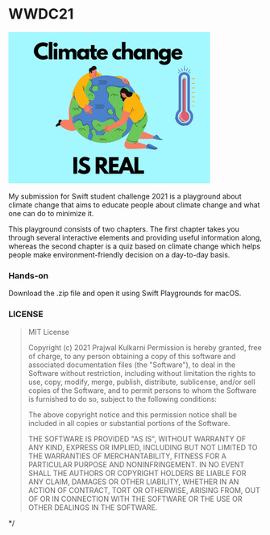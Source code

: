 # WWDC21


![](https://github.com/prajwalkulkarni/WWDC21/blob/main/Climate%20change.png)


My submission for Swift student challenge 2021 is a playground about climate change that aims to educate people about climate change and what one can do to minimize it.

This playground consists of two chapters. The first chapter takes you through several interactive elements and providing useful information along, whereas the second chapter is a quiz based on climate change which helps people make environment-friendly decision on a day-to-day basis.

### Hands-on
Download the .zip file and open it using Swift Playgrounds for macOS.



### LICENSE
>MIT License
>
>Copyright (c) 2021 Prajwal Kulkarni
Permission is hereby granted, free of charge, to any person obtaining a copy
of this software and associated documentation files (the "Software"), to deal
in the Software without restriction, including without limitation the rights
to use, copy, modify, merge, publish, distribute, sublicense, and/or sell
copies of the Software, and to permit persons to whom the Software is
furnished to do so, subject to the following conditions:
>
>The above copyright notice and this permission notice shall be included in all
copies or substantial portions of the Software.
>
>THE SOFTWARE IS PROVIDED "AS IS", WITHOUT WARRANTY OF ANY KIND, EXPRESS OR
IMPLIED, INCLUDING BUT NOT LIMITED TO THE WARRANTIES OF MERCHANTABILITY,
FITNESS FOR A PARTICULAR PURPOSE AND NONINFRINGEMENT. IN NO EVENT SHALL THE
AUTHORS OR COPYRIGHT HOLDERS BE LIABLE FOR ANY CLAIM, DAMAGES OR OTHER
LIABILITY, WHETHER IN AN ACTION OF CONTRACT, TORT OR OTHERWISE, ARISING FROM,
OUT OF OR IN CONNECTION WITH THE SOFTWARE OR THE USE OR OTHER DEALINGS IN THE
SOFTWARE.
 
 */
